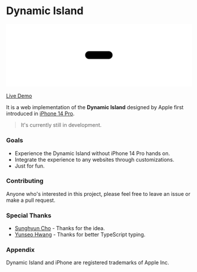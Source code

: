 # Dynamic Island

![Preview](./images/preview.gif)

[Live Demo](https://dynamic-island.jhaemin.com)

It is a web implementation of the **Dynamic Island** designed by Apple first introduced in [iPhone 14 Pro](https://www.youtube.com/watch?v=WuEH265pUy4).

> It's currently still in development.

### Goals

- Experience the Dynamic Island without iPhone 14 Pro hands on.
- Integrate the experience to any websites through customizations.
- Just for fun.

### Contributing

Anyone who's interested in this project, please feel free to leave an issue or make a pull request.

### Special Thanks

- [Sunghyun Cho](https://github.com/anaclumos) - Thanks for the idea.
- [Yunseo Hwang](https://github.com/hseoy) - Thanks for better TypeScript typing.

### Appendix

Dynamic Island and iPhone are registered trademarks of Apple Inc.
